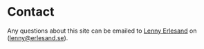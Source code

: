Contact
==============================================

Any questions about this site can be emailed to [Lenny Erlesand](http://www.erlesand.se) on (lenny@erlesand.se).
